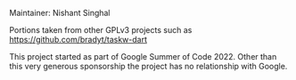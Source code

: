 Maintainer: Nishant Singhal
 
Portions taken from other GPLv3 projects such as https://github.com/bradyt/taskw-dart

This project started as part of Google Summer of Code 2022. Other than this very generous sponsorship the project has no relationship with Google.
